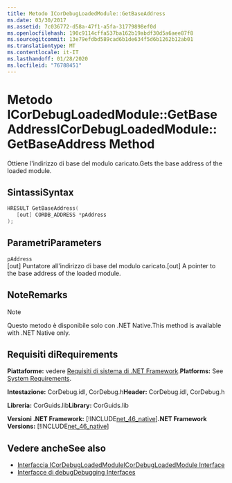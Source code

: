 ```yaml
---
title: Metodo ICorDebugLoadedModule::GetBaseAddress
ms.date: 03/30/2017
ms.assetid: 7c036772-d58a-47f1-a5fa-31779898ef0d
ms.openlocfilehash: 190c9114cffa537ba162b19abdf30d5a6aee87f8
ms.sourcegitcommit: 13e79efdbd589cad6b1de634f5d6b1262b12ab01
ms.translationtype: MT
ms.contentlocale: it-IT
ms.lasthandoff: 01/28/2020
ms.locfileid: "76788451"
---
```

# <a name="icordebugloadedmodulegetbaseaddress-method"></a><span data-ttu-id="57114-102">Metodo ICorDebugLoadedModule::GetBaseAddress</span><span class="sxs-lookup"><span data-stu-id="57114-102">ICorDebugLoadedModule::GetBaseAddress Method</span></span>
<span data-ttu-id="57114-103">Ottiene l'indirizzo di base del modulo caricato.</span><span class="sxs-lookup"><span data-stu-id="57114-103">Gets the base address of the loaded module.</span></span>  
  
## <a name="syntax"></a><span data-ttu-id="57114-104">Sintassi</span><span class="sxs-lookup"><span data-stu-id="57114-104">Syntax</span></span>  
  
```cpp  
HRESULT GetBaseAddress(  
   [out] CORDB_ADDRESS *pAddress  
);  
```  
  
## <a name="parameters"></a><span data-ttu-id="57114-105">Parametri</span><span class="sxs-lookup"><span data-stu-id="57114-105">Parameters</span></span>  
 `pAddress`  
 <span data-ttu-id="57114-106">[out] Puntatore all'indirizzo di base del modulo caricato.</span><span class="sxs-lookup"><span data-stu-id="57114-106">[out] A pointer to the base address of the loaded module.</span></span>  
  
## <a name="remarks"></a><span data-ttu-id="57114-107">Note</span><span class="sxs-lookup"><span data-stu-id="57114-107">Remarks</span></span>  
  
> [!NOTE]
> <span data-ttu-id="57114-108">Questo metodo è disponibile solo con .NET Native.</span><span class="sxs-lookup"><span data-stu-id="57114-108">This method is available with .NET Native only.</span></span>  
  
## <a name="requirements"></a><span data-ttu-id="57114-109">Requisiti di</span><span class="sxs-lookup"><span data-stu-id="57114-109">Requirements</span></span>  
 <span data-ttu-id="57114-110">**Piattaforme:** vedere [Requisiti di sistema di .NET Framework](../../../../docs/framework/get-started/system-requirements.md).</span><span class="sxs-lookup"><span data-stu-id="57114-110">**Platforms:** See [System Requirements](../../../../docs/framework/get-started/system-requirements.md).</span></span>  
  
 <span data-ttu-id="57114-111">**Intestazione:** CorDebug.idl, CorDebug.h</span><span class="sxs-lookup"><span data-stu-id="57114-111">**Header:** CorDebug.idl, CorDebug.h</span></span>  
  
 <span data-ttu-id="57114-112">**Libreria:** CorGuids.lib</span><span class="sxs-lookup"><span data-stu-id="57114-112">**Library:** CorGuids.lib</span></span>  
  
 <span data-ttu-id="57114-113">**Versioni .NET Framework:** [!INCLUDE[net_46_native](../../../../includes/net-46-native-md.md)]</span><span class="sxs-lookup"><span data-stu-id="57114-113">**.NET Framework Versions:** [!INCLUDE[net_46_native](../../../../includes/net-46-native-md.md)]</span></span>  
  
## <a name="see-also"></a><span data-ttu-id="57114-114">Vedere anche</span><span class="sxs-lookup"><span data-stu-id="57114-114">See also</span></span>

- [<span data-ttu-id="57114-115">Interfaccia ICorDebugLoadedModule</span><span class="sxs-lookup"><span data-stu-id="57114-115">ICorDebugLoadedModule Interface</span></span>](icordebugloadedmodule-interface.md)
- [<span data-ttu-id="57114-116">Interfacce di debug</span><span class="sxs-lookup"><span data-stu-id="57114-116">Debugging Interfaces</span></span>](debugging-interfaces.md)
